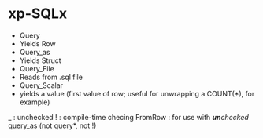 # xp-SQLx


- Query
 - Yields Row
- Query_as
 - Yields Struct
- Query_File
 - Reads from .sql file
- Query_Scalar
 - yields a value (first value of row; useful for unwrapping a COUNT(*), for example)

_ : unchecked
! : compile-time checing
FromRow : for use with ***un**checked* query_as (not query*, not !)
